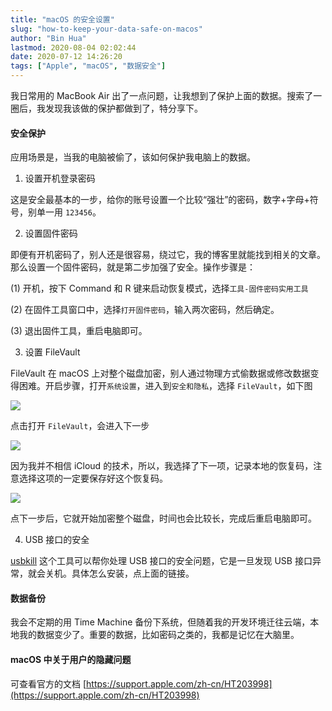 ```yaml
---
title: "macOS 的安全设置"
slug: "how-to-keep-your-data-safe-on-macos"
author: "Bin Hua"
lastmod: 2020-08-04 02:02:44
date: 2020-07-12 14:26:20
tags: ["Apple", "macOS", "数据安全"]
---
```


我日常用的 MacBook Air 出了一点问题，让我想到了保护上面的数据。搜索了一圈后，我发现我该做的保护都做到了，特分享下。

#### 安全保护

应用场景是，当我的电脑被偷了，该如何保护我电脑上的数据。

1. 设置开机登录密码

这是安全最基本的一步，给你的账号设置一个比较“强壮”的密码，数字+字母+符号，别单一用 `123456`。

2. 设置固件密码

即便有开机密码了，别人还是很容易，绕过它，我的博客里就能找到相关的文章。那么设置一个固件密码，就是第二步加强了安全。操作步骤是：

(1) 开机，按下 Command 和 R 键来启动恢复模式，选择`工具-固件密码实用工具`

(2) 在固件工具窗口中，选择`打开固件密码`，输入两次密码，然后确定。

(3) 退出固件工具，重启电脑即可。

3. 设置 FileVault

FileVault 在 macOS 上对整个磁盘加密，别人通过物理方式偷数据或修改数据变得困难。开启步骤，打开`系统设置`，进入到`安全和隐私`，选择 `FileVault`，如下图

![](https://storage.tourcoder.com/tcblog/keep_your_data_safe_on_macos_0011.png)

点击打开 `FileVault`，会进入下一步

![](https://storage.tourcoder.com/tcblog/keep_your_data_safe_on_macos_0021.png)

因为我并不相信 iCloud 的技术，所以，我选择了下一项，记录本地的恢复码，注意选择这项的一定要保存好这个恢复码。

![](https://storage.tourcoder.com/tcblog/keep_your_data_safe_on_macos_0031.png)

点下一步后，它就开始加密整个磁盘，时间也会比较长，完成后重启电脑即可。

4. USB 接口的安全

[usbkill](https://github.com/hephaest0s/usbkill) 这个工具可以帮你处理 USB 接口的安全问题，它是一旦发现 USB 接口异常，就会关机。具体怎么安装，点上面的链接。

#### 数据备份

我会不定期的用 Time Machine 备份下系统，但随着我的开发环境迁往云端，本地我的数据变少了。重要的数据，比如密码之类的，我都是记忆在大脑里。

#### macOS 中关于用户的隐藏问题

可查看官方的文档 [https://support.apple.com/zh-cn/HT203998](https://support.apple.com/zh-cn/HT203998)
